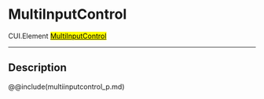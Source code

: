 # MultiInputControl
<span class="inheritance">CUI.Element
<a href="#Documentation/elements/multiinput/multiinputcontrol"><mark>MultiInputControl</mark></a>
</span>
***

## Description

@@include(multiinputcontrol_p.md)